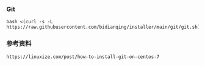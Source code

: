 ### Git
```
bash <(curl -s -L https://raw.githubusercontent.com/bidianqing/installer/main/git/git.sh)
```

### 参考资料
```
https://linuxize.com/post/how-to-install-git-on-centos-7
```